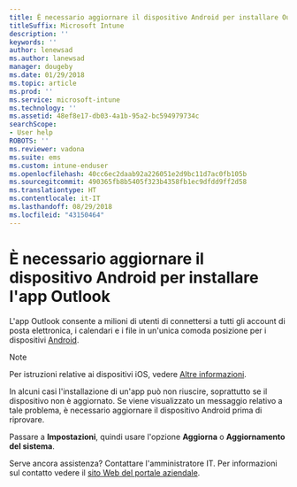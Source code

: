 ```yaml
---
title: È necessario aggiornare il dispositivo Android per installare Outlook | Documentazione Microsoft
titleSuffix: Microsoft Intune
description: ''
keywords: ''
author: lenewsad
ms.author: lanewsad
manager: dougeby
ms.date: 01/29/2018
ms.topic: article
ms.prod: ''
ms.service: microsoft-intune
ms.technology: ''
ms.assetid: 48ef8e17-db03-4a1b-95a2-bc594979734c
searchScope:
- User help
ROBOTS: ''
ms.reviewer: vadona
ms.suite: ems
ms.custom: intune-enduser
ms.openlocfilehash: 40cc6ec2daab92a226051e2d9bc11d7ac0fb105b
ms.sourcegitcommit: 490365fb8b5405f323b4358fb1ec9dfdd9ff2d58
ms.translationtype: HT
ms.contentlocale: it-IT
ms.lasthandoff: 08/29/2018
ms.locfileid: "43150464"
---
```

# <a name="you-need-to-update-your-android-device-to-install-the-outlook-app"></a>È necessario aggiornare il dispositivo Android per installare l'app Outlook

L'app Outlook consente a milioni di utenti di connettersi a tutti gli account di posta elettronica, i calendari e i file in un'unica comoda posizione per i dispositivi [Android](https://play.google.com/store/apps/details?id=com.microsoft.office.outlook).

>[!NOTE]
> Per istruzioni relative ai dispositivi iOS, vedere [Altre informazioni](update-device-outlook-ios.md).

In alcuni casi l'installazione di un'app può non riuscire, soprattutto se il dispositivo non è aggiornato. Se viene visualizzato un messaggio relativo a tale problema, è necessario aggiornare il dispositivo Android prima di riprovare.

Passare a **Impostazioni**, quindi usare l'opzione **Aggiorna** o **Aggiornamento del sistema**.

Serve ancora assistenza? Contattare l'amministratore IT. Per informazioni sul contatto vedere il [sito Web del portale aziendale](https://go.microsoft.com/fwlink/?linkid=2010980).
